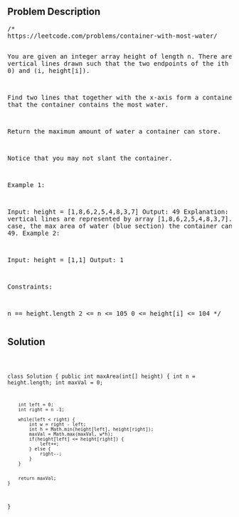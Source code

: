 <!--
<style>
  body { font-family: Arial, sans-serif; }
  .container { max-width: 100%; margin: 50px auto; padding: 10px; }
  .comment-block { background-color: #f9f9f9; padding: 10px; border-left: 5px solid #ccc; max-width: 400px; margin: 20px auto; overflow-wrap: break-word; white-space: pre-wrap; }
  .code-block { background-color: #f4f4f4; padding: 10px; border: 1px solid #ddd; max-width: 400px; margin: 20px auto; overflow-wrap: break-word; white-space: pre-wrap; }
</style>
-->

<div class='container'>
<h2>Problem Description</h2>
<div class='comment-block'>
<pre>
/* 
https://leetcode.com/problems/container-with-most-water/

You are given an integer array height of length n. 
There are n vertical lines drawn such that the two endpoints of the 
ith line are (i, 0) and (i, height[i]).

Find two lines that together with the x-axis form a container, 
such that the container contains the most water.

Return the maximum amount of water a container can store.

Notice that you may not slant the container.

 

Example 1:


Input: height = [1,8,6,2,5,4,8,3,7]
Output: 49
Explanation: The above vertical lines are represented by array 
[1,8,6,2,5,4,8,3,7]. In this case, the max area of water (blue section) 
the container can contain is 49.
Example 2:

Input: height = [1,1]
Output: 1
 

Constraints:

n == height.length
2 <= n <= 105
0 <= height[i] <= 104
*/
</pre>
</div>

<h2>Solution</h2>
<div class='code-block'>
<pre><code class='language-java'>

class Solution {
    public int maxArea(int[] height) {
        int n = height.length;
        int maxVal = 0;

        int left = 0;
        int right = n -1;

        while(left < right) {
            int w = right - left;
            int h = Math.min(height[left], height[right]);
            maxVal = Math.max(maxVal, w*h);
            if(height[left] <= height[right]) {
                left++;
            } else {
                right--;
            }
        }
        

        return maxVal;
    }
}
</code></pre>
</div>
</div>
